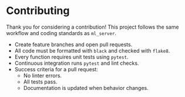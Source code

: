 # Contributing

Thank you for considering a contribution! This project follows the same
workflow and coding standards as `ml_server`.

- Create feature branches and open pull requests.
- All code must be formatted with `black` and checked with `flake8`.
- Every function requires unit tests using `pytest`.
- Continuous integration runs `pytest` and lint checks.
- Success criteria for a pull request:
  - No linter errors.
  - All tests pass.
  - Documentation is updated when behavior changes.

